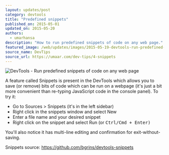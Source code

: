 ```yaml
---
layout: updates/post
category: devtools
title: "Predefined snippets"
published_on: 2015-05-01
updated_on: 2015-05-20
authors:
  - umarhansa
description: "How to run predefined snippets of code on any web page."
featured_image: /web/updates/images/2015-05-19-devtools-run-predefined-snippets-of-code-on-any-web-page/snippets.gif
source_name: DevTips
source_url: https://umaar.com/dev-tips/4-snippets
---
```

<img src="/web/updates/images/2015-05-19-devtools-run-predefined-snippets-of-code-on-any-web-page/snippets.gif" alt="DevTools - Run predefined snippets of code on any web page">

A feature called Snippets is present in the DevTools which allows you to save (or remove) bits of code which can be run on a webpage (it's just a bit more convenient than re-typing JavaScript code in the console panel). To try it:

<ul>
<li>Go to Sources &gt; Snippets (it's in the left sidebar)</li>
<li>Right click in the snippets window and select New</li>
<li>Enter a file name and your desired snippet</li>
<li>Right click on the snippet and select Run (or <kbd class="kbd">Ctrl/Cmd + Enter)</kbd></li>
</ul>

You'll also notice it has multi-line editing and confirmation for exit-without-saving.

Snippets source: <a href="https://github.com/bgrins/devtools-snippets">https://github.com/bgrins/devtools-snippets</a>

